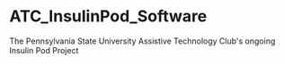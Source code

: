 # ATC_InsulinPod_Software
The Pennsylvania State University Assistive Technology Club's ongoing Insulin Pod Project
